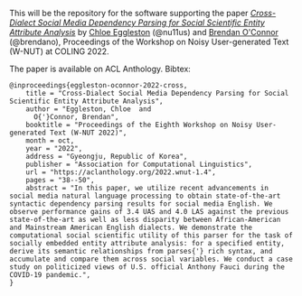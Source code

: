 This will be the repository for the software supporting the paper [*Cross-Dialect Social Media Dependency Parsing for Social Scientific Entity Attribute Analysis*](https://aclanthology.org/2022.wnut-1.4/) by [Chloe Eggleston](https://chloes.computer/) (@nu11us) and [Brendan O'Connor](http://brenocon.com/) (@brendano), Proceedings of the Workshop on Noisy User-generated Text (W-NUT) at COLING 2022.


The paper is available on ACL Anthology. Bibtex:
```
@inproceedings{eggleston-oconnor-2022-cross,
    title = "Cross-Dialect Social Media Dependency Parsing for Social Scientific Entity Attribute Analysis",
    author = "Eggleston, Chloe  and
      O{'}Connor, Brendan",
    booktitle = "Proceedings of the Eighth Workshop on Noisy User-generated Text (W-NUT 2022)",
    month = oct,
    year = "2022",
    address = "Gyeongju, Republic of Korea",
    publisher = "Association for Computational Linguistics",
    url = "https://aclanthology.org/2022.wnut-1.4",
    pages = "38--50",
    abstract = "In this paper, we utilize recent advancements in social media natural language processing to obtain state-of-the-art syntactic dependency parsing results for social media English. We observe performance gains of 3.4 UAS and 4.0 LAS against the previous state-of-the-art as well as less disparity between African-American and Mainstream American English dialects. We demonstrate the computational social scientific utility of this parser for the task of socially embedded entity attribute analysis: for a specified entity, derive its semantic relationships from parses{'} rich syntax, and accumulate and compare them across social variables. We conduct a case study on politicized views of U.S. official Anthony Fauci during the COVID-19 pandemic.",
}
```

